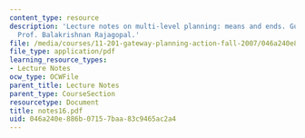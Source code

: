 ```yaml
---
content_type: resource
description: 'Lecture notes on multi-level planning: means and ends. Guest lecturer:
  Prof. Balakrishnan Rajagopal.'
file: /media/courses/11-201-gateway-planning-action-fall-2007/046a240e886b07157baa83c9465ac2a4_notes16.pdf
file_type: application/pdf
learning_resource_types:
- Lecture Notes
ocw_type: OCWFile
parent_title: Lecture Notes
parent_type: CourseSection
resourcetype: Document
title: notes16.pdf
uid: 046a240e-886b-0715-7baa-83c9465ac2a4
---
```

